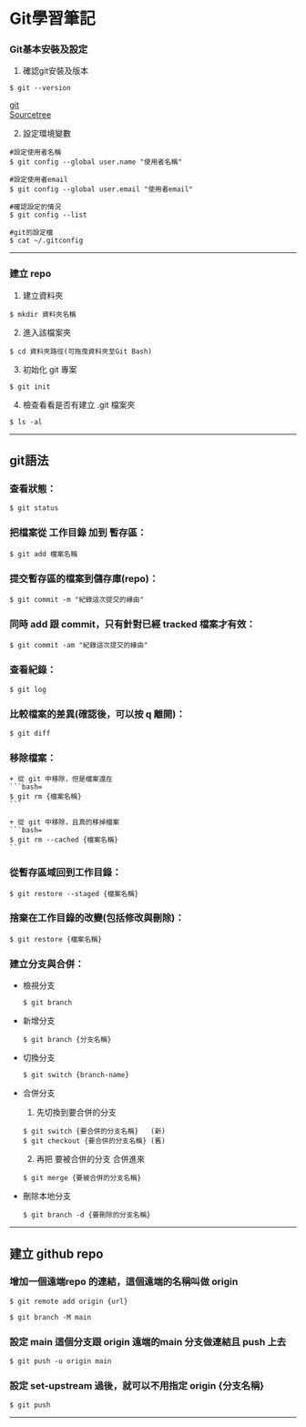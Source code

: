 # Git學習筆記

### Git基本安裝及設定 

1. 確認git安裝及版本
```bash=
$ git --version
```
[git](https://git-scm.com/) </br>
[Sourcetree](https://www.sourcetreeapp.com/)

2. 設定環境變數

```bash=
#設定使用者名稱
$ git config --global user.name "使用者名稱"

#設定使用者email
$ git config --global user.email "使用者email"

#確認設定的情況
$ git config --list

#git的設定檔
$ cat ~/.gitconfig
```

-----------------------------

### 建立 repo

1. 建立資料夾
```bash=
$ mkdir 資料夾名稱
```
2. 進入該檔案夾
```bash=
$ cd 資料夾路徑(可拖曳資料夾至Git Bash)
```
3. 初始化 git 專案
```bash=
$ git init
```
4. 檢查看看是否有建立 .git 檔案夾
```bash=
$ ls -al
```

-----------------------------

## git語法

### 查看狀態：
```bash=
$ git status
```

### 把檔案從 工作目錄 加到 暫存區：
```bash=
$ git add 檔案名稱
```

### 提交暫存區的檔案到儲存庫(repo)：
```bash=
$ git commit -m "紀錄這次提交的緣由"
```

### 同時 add 跟 commit，只有針對已經 tracked 檔案才有效：
```bash=
$ git commit -am "紀錄這次提交的緣由"
```

### 查看紀錄：
```bash=
$ git log
```

### 比較檔案的差異(確認後，可以按 q 離開)：
```bash=
$ git diff
```

### 移除檔案：
    + 從 git 中移除，但是檔案還在
    ```bash=
    $ git rm {檔案名稱}
    ```

    + 從 git 中移除，且真的移掉檔案
    ```bash=
    $ git rm --cached {檔案名稱}
    ```

### 從暫存區域回到工作目錄：
```bash=
$ git restore --staged {檔案名稱}
```

### 捨棄在工作目錄的改變(包括修改與刪除)：
```bash=
$ git restore {檔案名稱}
```

### 建立分支與合併：
+ 檢視分支
    ```bash=
    $ git branch
    ```

+ 新增分支
    ```bash=
    $ git branch {分支名稱}
    ```

+ 切換分支
    ```bash=
    $ git switch {branch-name} 
    ```

+ 合併分支
    1. 先切換到要合併的分支
    ```bash=
    $ git switch {要合併的分支名稱}   (新)
    $ git checkout {要合併的分支名稱} (舊)
    ```
    2. 再把 要被合併的分支 合併進來
    ```bash=
    $ git merge {要被合併的分支名稱}
    ```
    
+ 刪除本地分支
    ```bash=
    $ git branch -d {要刪除的分支名稱}
    ```

-----------------------------

## 建立 github repo

### 增加一個遠端repo 的連結，這個遠端的名稱叫做 origin
```bash=
$ git remote add origin {url}

$ git branch -M main
```

### 設定 main 這個分支跟 origin 遠端的main 分支做連結且 push 上去
```bash=
$ git push -u origin main
```

### 設定 set-upstream 過後，就可以不用指定 origin {分支名稱}
```bash=
$ git push
```

-----------------------------